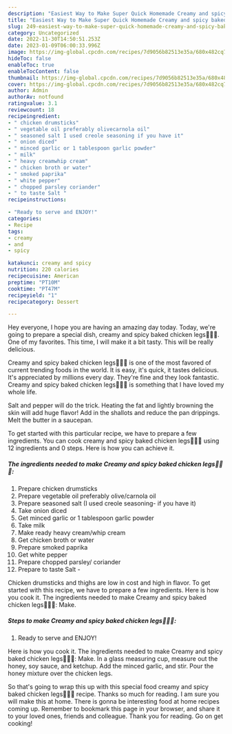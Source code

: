 ```yaml
---
description: "Easiest Way to Make Super Quick Homemade Creamy and spicy baked chicken legs🤤🤤🤤"
title: "Easiest Way to Make Super Quick Homemade Creamy and spicy baked chicken legs🤤🤤🤤"
slug: 249-easiest-way-to-make-super-quick-homemade-creamy-and-spicy-baked-chicken-legs
category: Uncategorized
date: 2022-11-30T14:50:51.253Z
date: 2023-01-09T06:00:33.996Z
image: https://img-global.cpcdn.com/recipes/7d9056b82513e35a/680x482cq70/creamy-and-spicy-baked-chicken-legs-recipe-main-photo.jpg
hideToc: false
enableToc: true
enableTocContent: false
thumbnail: https://img-global.cpcdn.com/recipes/7d9056b82513e35a/680x482cq70/creamy-and-spicy-baked-chicken-legs-recipe-main-photo.jpg
cover: https://img-global.cpcdn.com/recipes/7d9056b82513e35a/680x482cq70/creamy-and-spicy-baked-chicken-legs-recipe-main-photo.jpg
author: Admin
authorAv: notfound
ratingvalue: 3.1
reviewcount: 18
recipeingredient:
- " chicken drumsticks"
- " vegetable oil preferably olivecarnola oil"
- " seasoned salt I used creole seasoning if you have it"
- " onion diced"
- " minced garlic or 1 tablespoon garlic powder"
- " milk"
- " heavy creamwhip cream"
- " chicken broth or water"
- " smoked paprika"
- " white pepper"
- " chopped parsley coriander"
- " to taste Salt "
recipeinstructions:

- "Ready to serve and ENJOY!"
categories:
- Recipe
tags:
- creamy
- and
- spicy

katakunci: creamy and spicy 
nutrition: 220 calories
recipecuisine: American
preptime: "PT10M"
cooktime: "PT47M"
recipeyield: "1"
recipecategory: Dessert

---
```



Hey everyone, I hope you are having an amazing day today. Today, we're going to prepare a special dish, creamy and spicy baked chicken legs🤤🤤🤤. One of my favorites. This time, I will make it a bit tasty. This will be really delicious.

Creamy and spicy baked chicken legs🤤🤤🤤 is one of the most favored of current trending foods in the world. It is easy, it's quick, it tastes delicious. It's appreciated by millions every day. They're fine and they look fantastic. Creamy and spicy baked chicken legs🤤🤤🤤 is something that I have loved my whole life.

Salt and pepper will do the trick. Heating the fat and lightly browning the skin will add huge flavor! Add in the shallots and reduce the pan drippings. Melt the butter in a saucepan.


To get started with this particular recipe, we have to prepare a few ingredients. You can cook creamy and spicy baked chicken legs🤤🤤🤤 using 12 ingredients and 0 steps. Here is how you can achieve it.

<!--inarticleads1-->

##### The ingredients needed to make Creamy and spicy baked chicken legs🤤🤤🤤:

1. Prepare  chicken drumsticks
1. Prepare  vegetable oil preferably olive/carnola oil
1. Prepare  seasoned salt (I used creole seasoning- if you have it)
1. Take  onion diced
1. Get  minced garlic or 1 tablespoon garlic powder
1. Take  milk
1. Make ready  heavy cream/whip cream
1. Get  chicken broth or water
1. Prepare  smoked paprika
1. Get  white pepper
1. Prepare  chopped parsley/ coriander
1. Prepare  to taste Salt -


Chicken drumsticks and thighs are low in cost and high in flavor. To get started with this recipe, we have to prepare a few ingredients. Here is how you cook it. The ingredients needed to make Creamy and spicy baked chicken legs🤤🤤🤤: Make. 

<!--inarticleads2-->

##### Steps to make Creamy and spicy baked chicken legs🤤🤤🤤:


1. Ready to serve and ENJOY!

Here is how you cook it. The ingredients needed to make Creamy and spicy baked chicken legs🤤🤤🤤: Make. In a glass measuring cup, measure out the honey, soy sauce, and ketchup. Add the minced garlic, and stir. Pour the honey mixture over the chicken legs. 

So that's going to wrap this up with this special food creamy and spicy baked chicken legs🤤🤤🤤 recipe. Thanks so much for reading. I am sure you will make this at home. There is gonna be interesting food at home recipes coming up. Remember to bookmark this page in your browser, and share it to your loved ones, friends and colleague. Thank you for reading. Go on get cooking!
